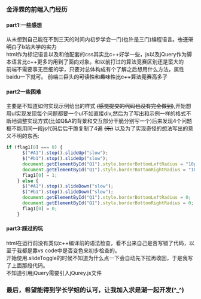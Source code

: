 ### 金泽霖的前端入门经历
#### part1:一些感想
从未想到自己能在不到三天的时间内初步学会一门(也许是三门)编程语言。~~也逐渐明白了b站大学的实力~~\
html作为标记语言以及和他配套的css其实比c++好学一些，js以及jQuery作为脚本语言比c++更多的用到了面向对象。和以前打过的算法竞赛区别还是蛮大的\
前端不需要事无巨细的学，只要对总体构成有个了解之后想用什么方法，属性baidu一下就可。
~~前端三巨头的可读性和趣味性比c++算法竞赛高多了~~
#### part2一些困难
主要是不知道如何实现示例给出的样式 ~~(感觉提交的代码也没有完全做到)~~,开始想用ul实现发现每个问题都要一个ul不如直接div,然后为了写出和示例一样的格式不断地调整实现方式(比如Q&A的背景和交互部分干脆分别写一个)后来发现4个问题框不能用同一段js代码后后干脆复制了4遍 ~~(乐)~~ 以及为了实现奇怪的想法写出的意义不明的东西:
```javascript
if (flag1[0] === 0) {
      $("#A1").stop().slideUp("slow");
      $("#b1").stop().slideUp("slow");
      document.getElementById("Q1").style.borderBottomLeftRadius = "10px";
      document.getElementById("Q1").style.borderBottomRightRadius = "10px";
      flag1[0] = 1;
    } else {
      $("#A1").stop().slideDown("slow");
      $("#b1").stop().slideDown("slow");
      document.getElementById("Q1").style.borderBottomLeftRadius = 0;
      document.getElementById("Q1").style.borderBottomRightRadius = 0;
      flag1[0] = 0;
    }
```
#### part3:踩过的坑
html在运行前没有类似c++编译前的语法检查，看不出来自己是否写错了代码，以至于我都是靠vs code中是否变色来初步检查的。\
开始使用.slideToggle的时候不知道为什么点一下会自动先下拉再收回，于是我写了上面那段代码。 \
不知道引用jQuery需要引入jQurey.js文件
### 最后，希望能得到学长学姐的认可，让我加入求是潮一起开发(^_^)
